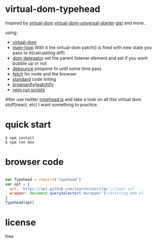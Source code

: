 # virtual-dom-typehead

Inspired by
[virtual-dom](https://npmjs.com/package/virtual-dom)
[virtual-dom-universal-starter](https://github.com/substack/virtual-dom-universal-starter)
[gist](https://gist.github.com/Raynos/8414846)
and more..

using:
* [virtual-dom](git://github.com/Matt-Esch/virtual-dom.git)
* [main-loop](https://npmjs.com/package/main-loop) With it the virtual-dom patch() is fired with new state you pass to it(calculating diff)
* [dom-delegator](https://github.com/Raynos/dom-delegator) set the parent listener element and set if you want bubble up or not
* [debounce](git://github.com/component/debounce) pospone fn until some time pass
* [fetch](https://github.com/matthew-andrews/isomorphic-fetch.git) for node and the browser
* [standard](https://www.npmjs.com/package/standard) code linting
* [browserify](http://browserify.org)/[watchify](https://npmjs.com/package/watchify)
* [npm run scripts](http://substack.net/task_automation_with_npm_run)

After use twitter [typehead.js](https://github.com/twitter/typeahead.js/) and take a look on all this virtual dom stuff(react, etc) I want something to practice.

# quick start

```
$ npm install
$ npm run dev

```

# browser code

```js

var Typehead = require('typehead')
var opt = {
  url: 'https://api.github.com/search/users?q=',//your url
  wrapper: document.querySelector('#wrapper')//existing dom el
}
Typehead(opt)

```

# license

free
